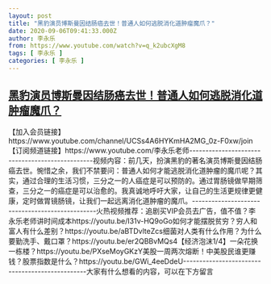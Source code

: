 ```yaml
---
layout: post
title: "黑豹演员博斯曼因结肠癌去世！普通人如何逃脱消化道肿瘤魔爪？"
date: 2020-09-06T09:41:33.000Z
author: 李永乐
from: https://www.youtube.com/watch?v=q_k2ubcXgM8
tags: [ 李永乐 ]
categories: [ 李永乐 ]
---
```

<!--1599385293000-->
[黑豹演员博斯曼因结肠癌去世！普通人如何逃脱消化道肿瘤魔爪？](https://www.youtube.com/watch?v=q_k2ubcXgM8)
------

<div>
【加入会员链接】https://www.youtube.com/channel/UCSs4A6HYKmHA2MG_0z-F0xw/join【订阅频道链接】https://www.youtube.com/李永乐老师------------------------------------------------视频内容：前几天，扮演黑豹的著名演员博斯曼因结肠癌去世。惋惜之余，我们不禁要问：普通人如何才能逃脱消化道肿瘤的魔爪呢？其实，通过合理的生活习惯，三分之一的人癌症是可以预防的。通过胃肠镜做早期筛查，三分之一的癌症是可以治愈的。我真诚地呼吁大家，让自己的生活更规律更健康，定时做胃镜肠镜，让我们一起远离消化道肿瘤的魔爪。------------------------------------------------火热视频推荐：追剧买VIP会员去广告，值不值？李永乐老师讲时间成本https://youtu.be/I31v-HQ9oGo如何才能摆脱贫穷？穷人和富人有什么差别？https://youtu.be/aBTDvlteZcs细菌对人类有什么作用？为什么要勤洗手、戴口罩？https://youtu.be/er2QBBvMQs4【经济泡沫1/4】一朵花换一栋楼？https://youtu.be/PXseMoyGKzY美股一周两次熔断！中美股民谁更赚钱？股票指数是什么？https://youtu.be/GWi_4eeDdeU------------------------------------------------大家有什么想看的内容，可以在下方留言
</div>
